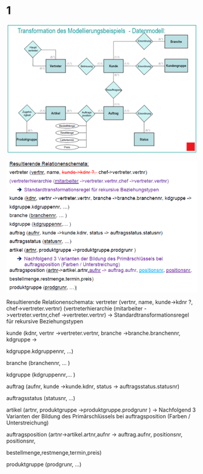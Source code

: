 

# 1 


![](image/Pasted%20image%2020250127213512.png)

![](image/Pasted%20image%2020250127213648.png)

Resultierende Relationenschemata:
vertreter (vertnr, name, kunde->kdnr ?, chef->vertreter.vertnr)
(vertreterhierarchie (mitarbeiter ->vertreter.vertnr,chef ->vertreter.vertnr)
 -> Standardtransformationsregel für rekursive Beziehungstypen

kunde (kdnr, vertnr ->vertreter.vertnr, branche ->branche.branchennr, kdgruppe -> 

kdgruppe.kdgruppennr, …)

branche (branchennr, … )

kdgruppe (kdgruppennr,… )

auftrag (aufnr, kunde ->kunde.kdnr, status -> auftragsstatus.statusnr)

auftragsstatus (statusnr, …)

artikel (artnr, produktgruppe ->produktgruppe.prodgrunr )
->  Nachfolgend 3 Varianten der Bildung des Primärschlüssels bei auftragsposition (Farben / Unterstreichung)

auftragsposition (artnr->artikel.artnr,aufnr -> auftrag.aufnr, positionsnr, positionsnr, 

bestellmenge,restmenge,termin,preis)


produktgruppe (prodgrunr, …)



